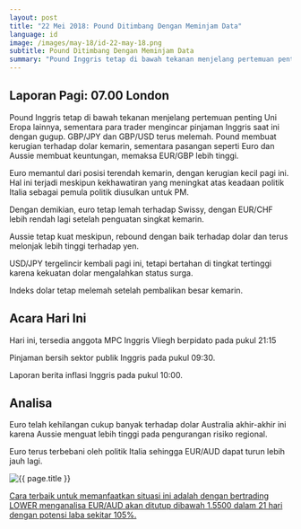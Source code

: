 ```yaml
---
layout: post
title: "22 Mei 2018: Pound Ditimbang Dengan Meminjam Data"
language: id
image: /images/may-18/id-22-may-18.png
subtitle: Pound Ditimbang Dengan Meminjam Data
summary: "Pound Inggris tetap di bawah tekanan menjelang pertemuan penting Uni Eropa lainnya, sementara para trader mengincar pinjaman Inggris saat ini dengan gugup. GBP/JPY dan GBP/USD terus melemah. Pound membuat kerugian terhadap dolar kemarin, sementara pasangan seperti Euro dan Aussie membuat keuntungan, memaksa EUR/GBP lebih tinggi"
---
```

## Laporan Pagi: 07.00 London

Pound Inggris tetap di bawah tekanan menjelang pertemuan penting Uni Eropa lainnya, sementara para trader mengincar pinjaman Inggris saat ini dengan gugup. GBP/JPY dan GBP/USD terus melemah. Pound membuat kerugian terhadap dolar kemarin, sementara pasangan seperti Euro dan Aussie membuat keuntungan, memaksa EUR/GBP lebih tinggi.

Euro memantul dari posisi terendah kemarin, dengan kerugian kecil pagi ini. Hal ini terjadi meskipun kekhawatiran yang meningkat atas keadaan politik Italia sebagai pemula politik diusulkan untuk PM.

Dengan demikian, euro tetap lemah terhadap Swissy, dengan EUR/CHF lebih rendah lagi setelah penguatan singkat kemarin.

Aussie tetap kuat meskipun, rebound dengan baik terhadap dolar dan terus melonjak lebih tinggi terhadap yen.

USD/JPY tergelincir kembali pagi ini, tetapi bertahan di tingkat tertinggi karena kekuatan dolar mengalahkan status surga.

Indeks dolar tetap melemah setelah pembalikan besar kemarin.

## Acara Hari Ini

Hari ini, tersedia anggota MPC Inggris Vliegh berpidato pada pukul 21:15

Pinjaman bersih sektor publik Inggris pada pukul 09:30.

Laporan berita inflasi Inggris pada pukul 10:00.

## Analisa

Euro telah kehilangan cukup banyak terhadap dolar Australia akhir-akhir ini karena Aussie menguat lebih tinggi pada pengurangan risiko regional.

Euro terus terbebani oleh politik Italia sehingga EUR/AUD dapat turun lebih jauh lagi.

<img src="{{ site.url }}/images/may-18/id-22-may-18.png" alt="{{ page.title }}" title="{{ page.title }}">

<a href="%LINK%%currency=USD&market=forex&underlying=frxEURAUD&formname=higherlower&duration_amount=21&duration_units=d&expiry_type=duration&amount=10&amount_type=payout&barrier=1.5500" target="_blank">Cara terbaik untuk memanfaatkan situasi ini adalah dengan bertrading LOWER menganalisa EUR/AUD akan ditutup dibawah 1.5500 dalam 21 hari dengan potensi laba sekitar 105%.</a>
